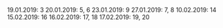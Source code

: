 19.01.2019: 3
20.01.2019: 5, 6
23.01.2019: 9
27.01.2019: 7, 8
10.02.2019: 14
15.02.2019: 16
16.02.2019: 17, 18
17.02.2019: 19, 20